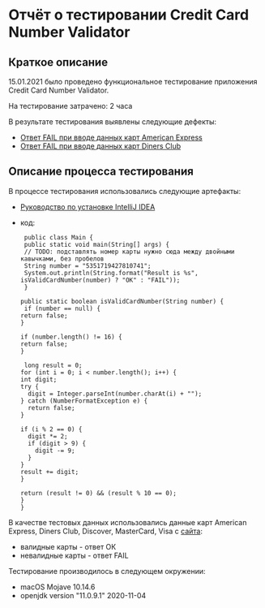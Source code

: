 # Отчёт о тестировании Credit Card Number Validator

## Краткое описание

15.01.2021 было проведено функциональное тестирование приложения Credit Card Number Validator.

На тестирование затрачено: 2 часа

В результате тестирования выявлены следующие дефекты:
* <a href="https://github.com/OksanaTarun/java1.2/issues/1">Ответ FAIL при вводе данных карт American Express</a>
* <a href="https://github.com/OksanaTarun/java1.2/issues/2">Ответ FAIL при вводе данных карт Diners Club</a>

## Описание процесса тестирования

В процессе тестирования использовались следующие артефакты:
* <a href="https://github.com/netology-code/javaqa-homeworks/blob/master/intro/idea.md">Руководство по установке IntelliJ IDEA</a>
* код: 
  
       public class Main {
       public static void main(String[] args) {
       // TODO: подставлять номер карты нужно сюда между двойными кавычками, без пробелов
       String number = "5351719427810741";
       System.out.println(String.format("Result is %s", isValidCardNumber(number) ? "OK" : "FAIL"));
       }

      public static boolean isValidCardNumber(String number) {
       if (number == null) {
      return false;
      }

      if (number.length() != 16) {
      return false;
      }

       long result = 0;
      for (int i = 0; i < number.length(); i++) {
      int digit;
      try {
        digit = Integer.parseInt(number.charAt(i) + "");
      } catch (NumberFormatException e) {
        return false;
      }

      if (i % 2 == 0) {
        digit *= 2;
        if (digit > 9) {
          digit -= 9;
        }
      }
      result += digit;
      }

      return (result != 0) && (result % 10 == 0);
      }
      }

В качестве тестовых данных использовались данные карт American Express, Diners Club, Discover, MasterCard, Visa с <a href="https://www.getcreditcardnumbers.com/">сайта</a>:
* валидные карты - ответ ОК
* невалидные карты - ответ FAIL

Тестирование производилось в следующем окружении:
* macOS Mojave 10.14.6
* openjdk version "11.0.9.1" 2020-11-04
